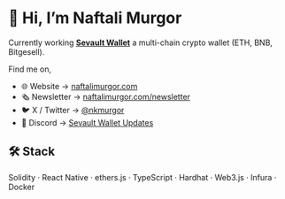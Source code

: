 # 👋 Hi, I’m Naftali Murgor

Currently working [**Sevault Wallet**](https://sevaultwallet.com) a multi-chain crypto wallet (ETH, BNB, Bitgesell).

Find me on,

- 🌐 Website → [naftalimurgor.com](https://naftalimurgor.com)
- 🗞️ Newsletter → [naftalimurgor.com/newsletter](https://naftalimurgor.com/newsletter)
- 🐦 X / Twitter → [@nkmurgor](https://twitter.com/nkmurgor)
- 💬 Discord → [Sevault Wallet Updates](https://discord.gg/hSr7nAba)

## 🛠️ Stack

Solidity · React Native · ethers.js · TypeScript · Hardhat · Web3.js · Infura · Docker

